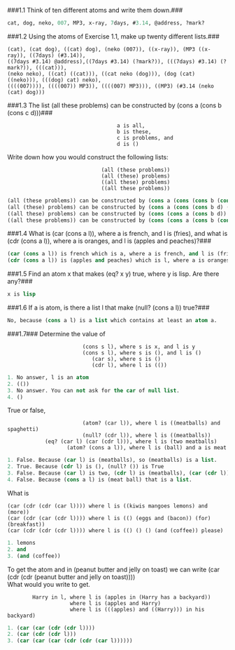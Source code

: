 ###1.1 Think of ten different atoms and write them down.###
```lisp
cat, dog, neko, 007, MP3, x-ray, 7days, #3.14, @address, ?mark?
```
###1.2 Using the atoms of Exercise 1.1, make up twenty different lists.###
```lsip
(cat), (cat dog), ((cat) dog), (neko (007)), ((x-ray)), (MP3 ((x-ray)), ((7days) (#3.14)), 
((7days #3.14) @address),((7days #3.14) (?mark?)), (((7days) #3.14) (?mark?)), (((cat))), 
(neko neko), ((cat) ((cat))), ((cat neko (dog))), (dog (cat) ((neko))), (((dog) cat) neko), 
((((007)))), ((((007)) MP3)), ((((007) MP3))), ((MP3) (#3.14 (neko (cat) dog)))
```

###1.3 The list (all these problems) can be constructed by (cons a (cons b (cons c d)))###

                                       a is all,
                                       b is these,
                                       c is problems, and
                                       d is ()
                                       
Write down how you would construct the following lists:

                                  (all (these problems))
                                  (all (these) problems)
                                  ((all these) problems)
                                  ((all these problems))
                                  
```lisp
(all (these problems)) can be constructed by (cons a (cons (cons b (cons c d)) d))
(all (these) problems) can be constructed by (cons a (cons (cons b d) (cons c d)))
((all these) problems) can be constructed by (cons (cons a (cons b d)) (cons c d))
((all these problems)) can be constructed by (cons (cons a (cons b (cons c d))) d)
```

###1.4 What is (car (cons a l)), where a is french, and l is (fries), and what is (cdr (cons a l)), where a is oranges, and l is (apples and peaches)?###

```lisp
(car (cons a l)) is french which is a, where a is french, and l is (fries).
(cdr (cons a l)) is (apples and peaches) which is l, where a is oranges, and l is (apples and peaches).
```

###1.5 Find an atom x that makes (eq? x y) true, where y is lisp. Are there any?###

```lisp
x is lisp
```

###1.6 If a is atom, is there a list l that make (null? (cons a l)) true?###

```lisp
No, because (cons a l) is a list which contains at least an atom a.
```

###1.7###
 Determine the value of
 
                            (cons s l), where s is x, and l is y  
                            (cons s l), where s is (), and l is ()  
                               (car s), where s is ()  
                               (cdr l), where l is (())

```lisp
1. No answer, l is an atom
2. (())
3. No answer. You can not ask for the car of null list.
4. ()
```
                               
True or false,

                            (atom? (car l)), where l is ((meatballs) and spaghetti)  
                            (null? (cdr l)), where l is ((meatballs))  
                (eq? (car l) (car (cdr l))), where l is (two meatballs)  
                       (atom? (cons a l)), where l is (ball) and a is meat
```lisp
1. False. Because (car l) is (meatballs), so (meatballs) is a list.
2. True. Because (cdr l) is (), (null? ()) is True
3. False. Because (car l) is two, (cdr l) is (meatballs), (car (cdr l)) is meatballs, so two is not equals to meatballs.
4. False. Because (cons a l) is (meat ball) that is a list.
```
What is

    (car (cdr (cdr (car l)))) where l is ((kiwis mangoes lemons) and (more))
    (car (cdr (car (cdr l)))) where l is (() (eggs and (bacon)) (for) (breakfast)) 
    (car (cdr (cdr (cdr l)))) where l is (() () () (and (coffee)) please)
```lisp
1. lemons
2. and
3. (and (coffee))
```
    
To get the atom and in (peanut butter and jelly on toast) we can write (car (cdr (cdr (peanut butter and jelly on toast))))  
What would you write to get.

            Harry in l, where l is (apples in (Harry has a backyard))
                        where l is (apples and Harry)
                        where l is (((apples) and ((Harry))) in his backyard)
                        
```lisp
1. (car (car (cdr (cdr l))))
2. (car (cdr (cdr l)))
3. (car (car (car (cdr (cdr (car l))))))
```
          
